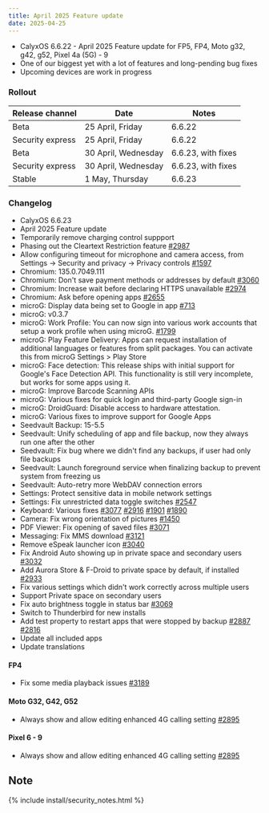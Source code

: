 ```yaml
---
title: April 2025 Feature update
date: 2025-04-25
---
```


* CalyxOS 6.6.22 - April 2025 Feature update for FP5, FP4, Moto g32, g42, g52, Pixel 4a (5G) - 9
* One of our biggest yet with a lot of features and long-pending bug fixes
* Upcoming devices are work in progress

### Rollout

| Release channel  | Date   | Notes |
| ---------------- | ------ | ------ |
| Beta | 25 April, Friday | 6.6.22 |
| Security express | 25 April, Friday | 6.6.22 |
| Beta | 30 April, Wednesday | 6.6.23, with fixes |
| Security express | 30 April, Wednesday | 6.6.23, with fixes |
| Stable | 1 May, Thursday | 6.6.23 |


### Changelog
* CalyxOS 6.6.23
* April 2025 Feature update
* Temporarily remove charging control suppport
* Phasing out the Cleartext Restriction feature [#2987](https://gitlab.com/CalyxOS/calyxos/-/issues/2987)
* Allow configuring timeout for microphone and camera access, from Settings -> Security and privacy -> Privacy controls [#1597](https://gitlab.com/CalyxOS/calyxos/-/issues/1597)
* Chromium: 135.0.7049.111
* Chromium: Don't save payment methods or addresses by default [#3060](https://gitlab.com/CalyxOS/calyxos/-/issues/3060)
* Chromium: Increase wait before declaring HTTPS unavailable [#2974](https://gitlab.com/CalyxOS/calyxos/-/issues/2974)
* Chromium: Ask before opening apps [#2655](https://gitlab.com/CalyxOS/calyxos/-/issues/2655)
* microG: Display data being set to Google in app [#713](https://gitlab.com/CalyxOS/calyxos/-/issues/713)
* microG: v0.3.7
* microG: Work Profile: You can now sign into various work accounts that setup a work profile when using microG. [#1799](https://gitlab.com/CalyxOS/calyxos/-/issues/1799)
* microG: Play Feature Delivery: Apps can request installation of additional languages or features from split packages. You can activate this from microG Settings > Play Store
* microG: Face detection: This release ships with initial support for Google's Face Detection API. This functionality is still very incomplete, but works for some apps using it.
* microG: Improve Barcode Scanning APIs
* microG: Various fixes for quick login and third-party Google sign-in
* microG: DroidGuard: Disable access to hardware attestation.
* microG: Various fixes to improve support for Google Apps
* Seedvault Backup: 15-5.5
* Seedvault: Unify scheduling of app and file backup, now they always run one after the other
* Seedvault: Fix bug where we didn't find any backups, if user had only file backups
* Seedvault: Launch foreground service when finalizing backup to prevent system from freezing us
* Seedvault: Auto-retry more WebDAV connection errors
* Settings: Protect sensitive data in mobile network settings
* Settings: Fix unrestricted data toggle switches [#2547](https://gitlab.com/CalyxOS/calyxos/-/issues/2547)
* Keyboard: Various fixes [#3077](https://gitlab.com/CalyxOS/calyxos/-/issues/3077) [#2916](https://gitlab.com/CalyxOS/calyxos/-/issues/2916) [#1901](https://gitlab.com/CalyxOS/calyxos/-/issues/1901) [#1890](https://gitlab.com/CalyxOS/calyxos/-/issues/1890)
* Camera: Fix wrong orientation of pictures [#1450](https://gitlab.com/CalyxOS/calyxos/-/issues/1450)
* PDF Viewer: Fix opening of saved files [#3071](https://gitlab.com/CalyxOS/calyxos/-/issues/3071)
* Messaging: Fix MMS download [#3121](https://gitlab.com/CalyxOS/calyxos/-/issues/3121)
* Remove eSpeak launcher icon [#3040](https://gitlab.com/CalyxOS/calyxos/-/issues/3040)
* Fix Android Auto showing up in private space and secondary users [#3032](https://gitlab.com/CalyxOS/calyxos/-/issues/3032)
* Add Aurora Store & F-Droid to private space by default, if installed [#2933](https://gitlab.com/CalyxOS/calyxos/-/issues/2933)
* Fix various settings which didn't work correctly across multiple users
* Support Private space on secondary users
* Fix auto brightness toggle in status bar [#3069](https://gitlab.com/CalyxOS/calyxos/-/issues/3069)
* Switch to Thunderbird for new installs
* Add test property to restart apps that were stopped by backup [#2887](https://gitlab.com/CalyxOS/calyxos/-/issues/2887) [#2816](https://gitlab.com/CalyxOS/calyxos/-/issues/2816)
* Update all included apps
* Update translations

#### FP4
* Fix some media playback issues [#3189](https://gitlab.com/CalyxOS/calyxos/-/issues/3189)

#### Moto G32, G42, G52
* Always show and allow editing enhanced 4G calling setting [#2895](https://gitlab.com/CalyxOS/calyxos/-/issues/2895)

#### Pixel 6 - 9
* Always show and allow editing enhanced 4G calling setting [#2895](https://gitlab.com/CalyxOS/calyxos/-/issues/2895)

## Note

{% include install/security_notes.html %}
